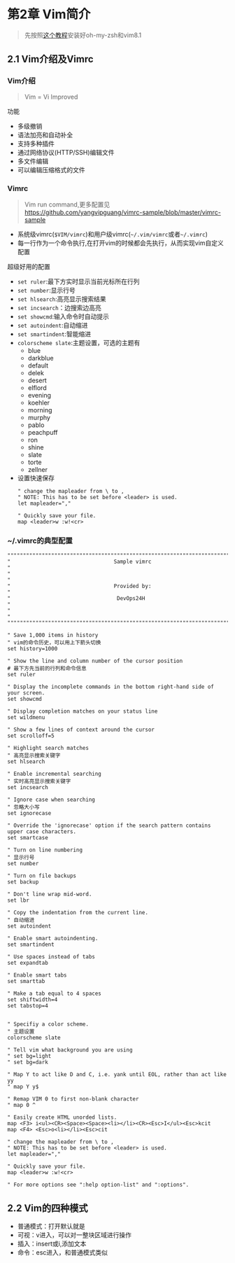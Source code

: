 # 第2章 Vim简介

> 先按照[这个教程](http://www.sylar.top/blog/?p=135)安装好oh-my-zsh和vim8.1 

## 2.1 Vim介绍及Vimrc

### Vim介绍
> Vim = Vi Improved

功能
+ 多级撤销
+ 语法加亮和自动补全
+ 支持多种插件
+ 通过网络协议(HTTP/SSH)编辑文件
+ 多文件编辑
+ 可以编辑压缩格式的文件

### Vimrc
> Vim run command,更多配置见 https://github.com/yangvipguang/vimrc-sample/blob/master/vimrc-sample

+ 系统级vimrc(`$VIM/vimrc`)和用户级vimrc(`~/.vim/vimrc`或者`~/.vimrc`)
+ 每一行作为一个命令执行,在打开vim的时候都会先执行，从而实现vim自定义配置

超级好用的配置

+ `set ruler`:最下方实时显示当前光标所在行列
+ `set number`:显示行号
+ `set hlsearch`:高亮显示搜索结果
+ `set incsearch`：边搜索边高亮
+ `set showcmd`:输入命令时自动提示
+ `set autoindent`:自动缩进
+ `set smartindent`:智能缩进
+ `colorscheme slate`:主题设置，可选的主题有
  + blue
  + darkblue
  + default
  + delek
  + desert
  + elflord
  + evening
  + koehler
  + morning
  + murphy
  + pablo
  + peachpuff
  + ron
  + shine
  + slate
  + torte
  + zellner
+ 设置快速保存
  ```vim
  " change the mapleader from \ to ,
  " NOTE: This has to be set before <leader> is used.
  let mapleader=","

  " Quickly save your file.
  map <leader>w :w!<cr>
  ```

### ~/.vimrc的典型配置

```vim
""""""""""""""""""""""""""""""""""""""""""""""""""""""""""""""""""""""""""""""""
"                                 Sample vimrc                                 "
"                                                                              "
"                                 Provided by:                                 "
"                                  DevOps24H                                   "
"                                                                              "
""""""""""""""""""""""""""""""""""""""""""""""""""""""""""""""""""""""""""""""""

" Save 1,000 items in history 
" vim的命令历史，可以用上下箭头切换
set history=1000

" Show the line and column number of the cursor position
# 最下方先当前的行列和命令信息
set ruler

" Display the incomplete commands in the bottom right-hand side of your screen.  
set showcmd

" Display completion matches on your status line
set wildmenu

" Show a few lines of context around the cursor
set scrolloff=5

" Highlight search matches
" 高亮显示搜索关键字
set hlsearch

" Enable incremental searching
" 实时高亮显示搜索关键字
set incsearch

" Ignore case when searching
" 忽略大小写
set ignorecase

" Override the 'ignorecase' option if the search pattern contains upper case characters.
set smartcase

" Turn on line numbering
" 显示行号
set number

" Turn on file backups
set backup

" Don't line wrap mid-word.
set lbr

" Copy the indentation from the current line.
" 自动缩进
set autoindent

" Enable smart autoindenting.
set smartindent

" Use spaces instead of tabs
set expandtab

" Enable smart tabs
set smarttab

" Make a tab equal to 4 spaces
set shiftwidth=4
set tabstop=4


" Specifiy a color scheme.
" 主题设置
colorscheme slate

" Tell vim what background you are using
" set bg=light
" set bg=dark

" Map Y to act like D and C, i.e. yank until EOL, rather than act like yy
" map Y y$

" Remap VIM 0 to first non-blank character
" map 0 ^

" Easily create HTML unorded lists. 
map <F3> i<ul><CR><Space><Space><li></li><CR><Esc>I</ul><Esc>kcit
map <F4> <Esc>o<li></li><Esc>cit

" change the mapleader from \ to ,
" NOTE: This has to be set before <leader> is used.
let mapleader=","

" Quickly save your file.
map <leader>w :w!<cr>

" For more options see ":help option-list" and ":options".
```

## 2.2 Vim的四种模式

+ 普通模式：打开默认就是
+ 可视：v进入，可以对一整块区域进行操作
+ 插入：insert或i,添加文本
+ 命令：esc进入，和普通模式类似
